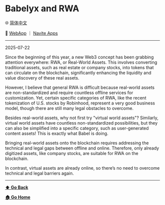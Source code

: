 # Babelyx and RWA

🌐 [简体中文](./_zhcn.md)

<!-- 🌎 to be added -->

🚀 [WebApp](https://u.babelyx.com) ｜ [Navite Apps](https://links.babelyx.com)

---

2025-07-22

Since the beginning of this year, a new Web3 concept has been grabbing attention everywhere: RWA, or Real-World Assets. This involves converting traditional assets, such as real estate or company stocks, into tokens that can circulate on the blockchain, significantly enhancing the liquidity and value discovery of these real assets.

However, I believe that general RWA is difficult because real-world assets are non-standardized and require countless offline services for customization. Yet, certain specific categories of RWA, like the recent tokenization of U.S. stocks by Robinhood, represent a very good business model, though there are still many legal obstacles to overcome.

Besides real-world assets, why not first try "virtual world assets"? Similarly, virtual world assets have countless non-standardized possibilities, but they can also be simplified into a specific category, such as user-generated content assets! This is exactly what Babel is doing.

Bringing real-world assets onto the blockchain requires addressing the technical and legal gaps between offline and online. Therefore, only already digitized assets, like company stocks, are suitable for RWA on the blockchain.

In contrast, virtual assets are already online, so there’s no need to overcome technical and legal barriers again.

---

[**⬆️ Go Back**](../_enus.md)

[**🏠 Go Home**](../../../_enus.md)
